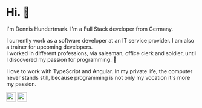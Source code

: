 <h1>Hi. 👋</h1>
<p>I'm Dennis Hundertmark. I'm a Full Stack developer from Germany.</p>
<p>I currently work as a software developer at an IT service provider. I am also a trainer for upcoming developers.<br>
I worked in different professions, via salesman, office clerk and soldier, until I discovered my passion for programming. 💚</p>
<p>I love to work with TypeScript and Angular. In my private life, the computer never stands still, because programming is not only my vocation it's more my passion.</p>
<p><a href="https://www.twitter.com/mnkyjs"><img src="https://img.shields.io/badge/twitter-%231DA1F2.svg?&style=for-the-badge&logo=twitter&logoColor=white" height=25></a> <a href="https://www.linkedin.com/in/dennis-hundertmark-636747178"><img src="https://img.shields.io/badge/linkedin-%230077B5.svg?&style=for-the-badge&logo=linkedin&logoColor=white" height=25></a></p>

<!--
**mnkyjs/mnkyjs** is a ✨ _special_ ✨ repository because its `README.md` (this file) appears on your GitHub profile.

Here are some ideas to get you started:

- 🔭 I’m currently working on ...
- 🌱 I’m currently learning ...
- 👯 I’m looking to collaborate on ...
- 🤔 I’m looking for help with ...
- 💬 Ask me about ...
- 📫 How to reach me: ...
- 😄 Pronouns: ...
- ⚡ Fun fact: ...
-->
